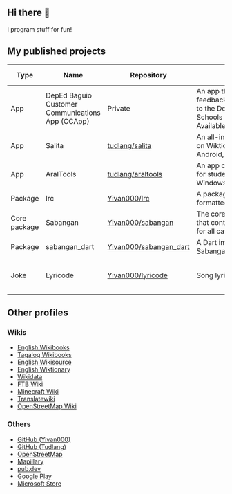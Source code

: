 ## Hi there 👋
I program stuff for fun! 

## My published projects
| Type | Name | Repository | Description | Languages used |
|---|---|---|---|---|
| App | DepEd Baguio Customer Communications App (CCApp) | Private | An app that enables users to send feedback/complaints/suggestions to the Department of Education - Schools Division Office of Baguio. Available on Android & Web. | Java, Kotlin, JavaScript, Dart 
| App | Salita | [tudlang/salita](https://github.com/tudlang/salita) | An all-in-one dictionary based on Wiktionary data. Available on Android, Windows, & Web. | Dart |
| App | AralTools | [tudlang/araltools](https://github.com/tudlang/araltools) | An app containing a suite of tools for students. Available on Windows. | Dart |
| Package | lrc | [Yivan000/lrc](https://github.com/Yivan000/lrc) | A package that parses LRC-formatted strings | Dart
| Core package | Sabangan | [Yivan000/sabangan](https://github.com/Yivan000/sabangan) | The core for generating packages that contains all unit conversions for all categories. | CSV
| Package | sabangan_dart | [Yivan000/sabangan_dart](https://github.com/Yivan000/sabangan_dart) | A Dart implementation of Sabangan | Dart
| Joke | Lyricode | [Yivan000/lyricode](https://github.com/Yivan000/lyricode) | Song lyrics ... turned code! | Java, Dart, Kotlin, JavaScript, Lua

## Other profiles
### Wikis
* [English Wikibooks](https://en.wikibooks.org/wiki/User:Yivan000)
* [Tagalog Wikibooks](https://tl.wikibooks.org/wiki/Tagagamit:Yivan000)
* [English Wikisource](https://en.wikisource.org/wiki/User:Yivan000)
* [English Wiktionary](https://en.wiktionary.org/wiki/User:Yivan000)
* [Wikidata](https://wikidadta.org/wiki/User:Yivan000)
* [FTB Wiki](https://ftb.fandom.com/wiki/User:Yivan000)
* [Minecraft Wiki](https://minecraft.wiki/w/User:Yivan000)
* [Translatewiki](https://translatewiki.org/wiki/User:Yivan000)
* [OpenStreetMap Wiki](https://wiki.openstreetmap.org/wiki/User:Yivan000)
### Others 
* [GitHub (Yivan000)](https://github.com/Yivan000)
* [GitHub (Tudlang)](https://github.com/tudlang)
* [OpenStreetMap](https://www.openstreetmap.org/user/Yivan000)
* [Mapillary](https://www.mapillary.com/app/user/Yivan000)
* [pub.dev](https://pub.dev/publishers/yivan.rf.gd)
* [Google Play](https://play.google.com/store/apps/dev?id=8111315214837461171)
* [Microsoft Store](https://apps.microsoft.com/store/search?publisher=Tudlang)

<!--
**Yivan000/Yivan000** is a ✨ _special_ ✨ repository because its `README.md` (this file) appears on your GitHub profile.

Here are some ideas to get you started:

- 🔭 I’m currently working on ...
- 🌱 I’m currently learning ...
- 👯 I’m looking to collaborate on ...
- 🤔 I’m looking for help with ...
- 💬 Ask me about ...
- 📫 How to reach me: ...
- 😄 Pronouns: ...
- ⚡ Fun fact: ...
-->
